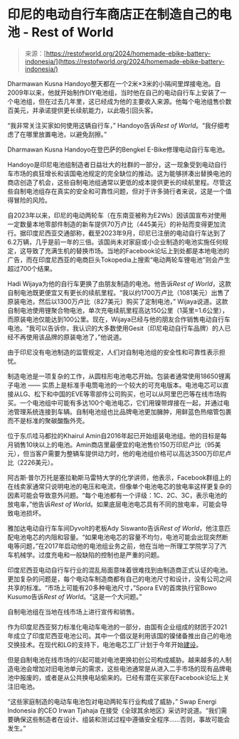 <!--yml

category: 未分类

date: 2024-05-29 12:31:48

-->

# 印尼的电动自行车商店正在制造自己的电池 - Rest of World

> 来源：[https://restofworld.org/2024/homemade-ebike-battery-indonesia/](https://restofworld.org/2024/homemade-ebike-battery-indonesia/)

Dharmawan Kusna Handoyo整天都在一个2米×3米的小隔间里焊接电池。自2009年以来，他就开始制作DIY电池组，当时他在自己的电动自行车上安装了一个电池组，但在过去几年里，这已经成为他的主要收入来源。他每个电池组售价数百美元，并承诺提供更长续航能力，以此吸引回头客。

“我非常关注买家如何使用这辆自行车，” Handoyo告诉*Rest of World*。“我仔细考虑了在哪里放置电池，以避免刮擦。”

Dharmawan Kusna Handoyo在登巴萨的Bengkel E-Bike修理电动自行车电池。

Handoyo是印尼电池组制造者日益壮大的社群的一部分，这一现象受到电动自行车市场的疯狂增长和该国电池规定的完全缺位的推动。这为能够拼凑出替换电池的商店创造了机会，这些自制电池组通常以更低的成本提供更长的续航里程。尽管这些自制电池组存在真实的安全和可靠性问题，但对于许多骑行者来说，这是一个值得冒险的风险。

自2023年以来，印尼的电动两轮车（在东南亚被称为E2Ws）因该国宣布对使用一定数量本地零部件制造的新车提供70万卢比（445美元）的补贴而变得更加流行。据印度尼西亚交通部称，截至2023年9月，印尼已注册的电动自行车达到了6.2万辆，几乎是前一年的三倍。该国尚未对家庭或小企业制造的电池实施任何规定，这导致了充满生机的替换市场。当地的Facebook论坛上到处都是本地电池的广告，而在印度尼西亚的电商巨头Tokopedia上搜索“电动两轮车锂电池”则会产生超过700个结果。

Hadi Wijaya为他的自行车更换了由朋友制造的电池。他告诉*Rest of World*，这款自制电池既更便宜又有更长的续航里程。“我以约1700万卢比（1081美元）出售了原装电池，然后以1300万卢比（827美元）购买了定制电池，” Wijaya说道。这款自制电池使用锂聚合物电池，单次充电续航里程高达150公里（1英里=1.6公里），而原装电池仅能达到100公里。现在，Wijaya已经与他的朋友合作销售电动自行车电池。“我可以告诉你，我认识的大多数使用Gesit（印尼电动自行车品牌）的人已经不再使用该品牌的原装电池了，”他说道。

由于印尼没有电池制造的监管规定，人们对自制电池组的安全性和可靠性表示担忧。

制造电池是一项复杂的工作，从圆柱形电池电芯开始。包装者通常使用18650锂离子电池 —— 实质上是标准手电筒电池的一个较大的可充电版本。电池电芯可以直接从LG、松下和中国的EVE等零部件公司购买，也可以从阿里巴巴等在线市场购买。一个电池组中可能有多达100个电池电芯，它们用镍带焊接在一起，并通过电池管理系统连接到车辆。自制电池组也比品牌电池更加臃肿，用鲜蓝色热缩管包裹而不是标准的聚碳酸酯外壳。

位于东爪哇马都拉的Khairul Amin自2016年起已开始组装电池组。他的目标是每月销售10块以上的电池。Amin商店里最便宜的电池售价150万印尼卢比（95美元），但当客户需要为整辆车提供动力时，他的电池组价格可以高达3500万印尼卢比（2226美元）。

阿古斯·普尔万托是塞拉勒斯马雷特大学的化学讲师，他表示，Facebook群组上的在线卖家通常只说明电池的电压和电流，但像单个电池电芯的放电率这样更复杂的因素可能会导致意外问题。“每个电池都有一个评级：1C、2C、3C，表示电池的放电率，”他告诉*Rest of World*。如果底层电池电芯具有不同的放电率，可能会导致电池损坏。

雅加达电动自行车车间Dyvolt的老板Ady Siswanto告诉*Rest of World*，他注意匹配电池电芯的内阻和容量。“如果电池电芯的容量不均匀，电池可能会出现突然断电等问题，”在2017年启动他的电池组业务之前，他在当地一所理工学院学习了汽车机械学。过度充电和一般缺陷的控制也是严重的问题。

印度尼西亚电动自行车行业的混乱局面意味着很难找到由制造商正式认证的电池。更加复杂的问题是，每个电动车制造商都有自己的电池尺寸和设计，没有公司之间共享的标准。“市场上可能有20多种电池尺寸，”Spora EV的首席执行官Bowo Kusumo告诉*Rest of World*。“这是一个大问题。”

自制电池组在当地在线市场上进行宣传和销售。

作为印度尼西亚努力标准化电动车电池的一部分，由国有企业组成的财团于2021年成立了印度尼西亚电池公司。其中一个倡议是利用该国的镍储备推出自己的电池交换技术。在现代和LG的支持下，电池电芯工厂计划于今年开始[建设](https://www.thejakartapost.com/business/2023/12/12/ibc-lg-in-talks-on-battery-material-plant-in-batang.html#)。

但是自制电池在线市场的兴起可能对电池更换初创公司构成威胁。越来越多的人制造电池会增加对旧电池单元的需求，这些电池通常是从进入二手市场的现有品牌电池中报废的，或者是从公共换电站偷来的。已经有潜在买家在Facebook论坛上关注旧电池。

“这些家庭制造的电动车电池包对电动两轮车行业构成了威胁，” Swap Energi Indonesia 的CEO Irwan Tjahaja 在接受《全球其余地区》采访时说道。“我们需要确保这些制造者在设计、组装和测试过程中遵循安全程序……否则，事故可能会发生。”
